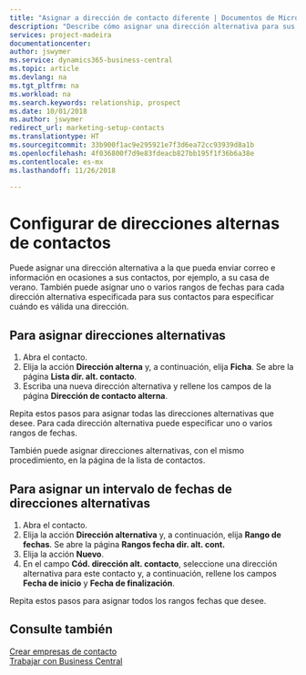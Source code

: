 ```yaml
---
title: "Asignar a dirección de contacto diferente | Documentos de Microsoft"
description: "Describe cómo asignar una dirección alternativa para sus contactos o clientes potenciales, a la que a veces se envía información."
services: project-madeira
documentationcenter: 
author: jswymer
ms.service: dynamics365-business-central
ms.topic: article
ms.devlang: na
ms.tgt_pltfrm: na
ms.workload: na
ms.search.keywords: relationship, prospect
ms.date: 10/01/2018
ms.author: jswymer
redirect_url: marketing-setup-contacts
ms.translationtype: HT
ms.sourcegitcommit: 33b900f1ac9e295921e7f3d6ea72cc93939d8a1b
ms.openlocfilehash: 4f036800f7d9e83fdeacb827bb195f1f36b6a38e
ms.contentlocale: es-mx
ms.lasthandoff: 11/26/2018

---
```

# <a name="set-up-alternative-addresses-for-contacts"></a>Configurar de direcciones alternas de contactos
Puede asignar una dirección alternativa a la que pueda enviar correo e información en ocasiones a sus contactos, por ejemplo, a su casa de verano. También puede asignar uno o varios rangos de fechas para cada dirección alternativa especificada para sus contactos para especificar cuándo es válida una dirección.

## <a name="to-assign-an-alternate-address"></a>Para asignar direcciones alternativas
1. Abra el contacto.
2. Elija la acción **Dirección alterna** y, a continuación, elija **Ficha**. Se abre la página **Lista dir. alt. contacto**.
3. Escriba una nueva dirección alternativa y rellene los campos de la página **Dirección de contacto alterna**.

Repita estos pasos para asignar todas las direcciones alternativas que desee. Para cada dirección alternativa puede especificar uno o varios rangos de fechas.

También puede asignar direcciones alternativas, con el mismo procedimiento, en la página de la lista de contactos.

## <a name="to-assign-an-alternate-address-date-range"></a>Para asignar un intervalo de fechas de direcciones alternativas
1. Abra el contacto.
2. Elija la acción **Dirección alternativa** y, a continuación, elija **Rango de fechas**. Se abre la página **Rangos fecha dir. alt. cont.**
3. Elija la acción **Nuevo**.
4. En el campo **Cód. dirección alt. contacto**, seleccione una dirección alternativa para este contacto y, a continuación, rellene los campos **Fecha de inicio** y **Fecha de finalización**.

Repita estos pasos para asignar todos los rangos fechas que desee.

## <a name="see-also"></a>Consulte también
[Crear empresas de contacto](marketing-create-contact-companies.md)  
[Trabajar con Business Central](ui-work-product.md)

